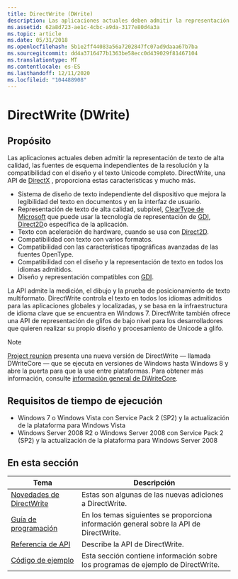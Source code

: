 ```yaml
---
title: DirectWrite (DWrite)
description: Las aplicaciones actuales deben admitir la representación de texto de alta calidad, las fuentes de esquema independientes de la resolución y la compatibilidad con el diseño y el texto Unicode completo. DirectWrite, una API de [DirectX](../directx.md) , proporciona estas características y mucho más.
ms.assetid: 62a8d723-ae1c-4cbc-a9da-3177e80d4a3a
ms.topic: article
ms.date: 05/31/2018
ms.openlocfilehash: 5b1e2ff44083a56a7202847fc07ad9daaa67b7ba
ms.sourcegitcommit: dd4a3716477b1363be58ecc0d439029f81467104
ms.translationtype: MT
ms.contentlocale: es-ES
ms.lasthandoff: 12/11/2020
ms.locfileid: "104488908"
---
```

# <a name="directwrite-dwrite"></a>DirectWrite (DWrite)

## <a name="purpose"></a>Propósito

Las aplicaciones actuales deben admitir la representación de texto de alta calidad, las fuentes de esquema independientes de la resolución y la compatibilidad con el diseño y el texto Unicode completo. DirectWrite, una API de [DirectX](../directx.md) , proporciona estas características y mucho más.

- Sistema de diseño de texto independiente del dispositivo que mejora la legibilidad del texto en documentos y en la interfaz de usuario.
- Representación de texto de alta calidad, subpíxel, [ClearType de Microsoft](/typography/cleartype/) que puede usar la tecnología de representación de [GDI](interoperating-with-gdi.md), [Direct2D](rendering-by-using-direct2d.md)o específica de la aplicación.
- Texto con aceleración de hardware, cuando se usa con [Direct2D](rendering-by-using-direct2d.md).
- Compatibilidad con texto con varios formatos.
- Compatibilidad con las características tipográficas avanzadas de las fuentes OpenType.
- Compatibilidad con el diseño y la representación de texto en todos los idiomas admitidos.
- Diseño y representación compatibles con [GDI](interoperating-with-gdi.md).

La API admite la medición, el dibujo y la prueba de posicionamiento de texto multiformato. DirectWrite controla el texto en todos los idiomas admitidos para las aplicaciones globales y localizadas, y se basa en la infraestructura de idioma clave que se encuentra en Windows 7. DirectWrite también ofrece una API de representación de glifos de bajo nivel para los desarrolladores que quieren realizar su propio diseño y procesamiento de Unicode a glifo.

> [!NOTE]
> [Project reunion](/windows/apps/project-reunion/) presenta una nueva versión de DirectWrite &mdash; llamada DWriteCore &mdash; que se ejecuta en versiones de Windows hasta Windows 8 y abre la puerta para que la use entre plataformas. Para obtener más información, consulte [información general de DWriteCore](dwritecore-overview.md).

## <a name="run-time-requirements"></a>Requisitos de tiempo de ejecución

- Windows 7 o Windows Vista con Service Pack 2 (SP2) y la actualización de la plataforma para Windows Vista
- Windows Server 2008 R2 o Windows Server 2008 con Service Pack 2 (SP2) y la actualización de la plataforma para Windows Server 2008

## <a name="in-this-section"></a>En esta sección

| Tema | Descripción |
|-|-|
| [Novedades de DirectWrite](what-s-new-in-directwrite-for-windows-8-consumer-preview.md)<br/> | Estas son algunas de las nuevas adiciones a DirectWrite. <br/> |
| [Guía de programación](programming-guide.md)<br/> | En los temas siguientes se proporciona información general sobre la API de DirectWrite.<br/> |
| [Referencia de API](reference.md)<br/> | Describe la API de DirectWrite.<br/> |
| [Código de ejemplo](samples.md)<br/> | Esta sección contiene información sobre los programas de ejemplo de DirectWrite.<br/> |
